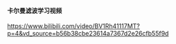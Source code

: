 #### 卡尔曼滤波学习视频  
https://www.bilibili.com/video/BV1Rh41117MT?p=4&vd_source=b56b38cbe23614a7367d2e26cfb55f9d
